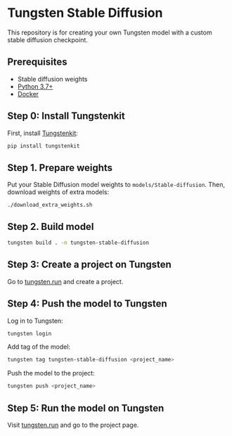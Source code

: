 # Tungsten Stable Diffusion
This repository is for creating your own Tungsten model with a custom stable diffusion checkpoint.

## Prerequisites

- Stable diffusion weights
- [Python 3.7+](https://www.python.org/downloads/)
- [Docker](https://docs.docker.com/get-docker/)

## Step 0: Install Tungstenkit

First, install [Tungstenkit](https://github.com/tungsten-ai/tungstenkit):

```bash
pip install tungstenkit
```

## Step 1. Prepare weights
Put your Stable Diffusion model weights to ``models/Stable-diffusion``. Then, download weights of extra models:
```
./download_extra_weights.sh
```

## Step 2. Build model

```bash
tungsten build . -n tungsten-stable-diffusion
```

## Step 3: Create a project on Tungsten

Go to [tungsten.run](https://tungsten.run/new) and create a project.

## Step 4: Push the model to Tungsten

Log in to Tungsten:

```bash
tungsten login
```

Add tag of the model:
```bash
tungsten tag tungsten-stable-diffusion <project_name>
```

Push the model to the project:
```bash
tungsten push <project_name>
```


## Step 5: Run the model on Tungsten

Visit [tungsten.run](https://tungsten.run) and go to the project page.
